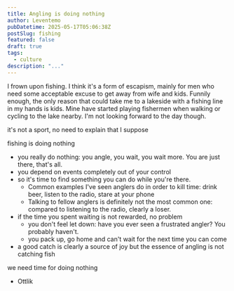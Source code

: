 ```yaml
---
title: Angling is doing nothing
author: Leventemo
pubDatetime: 2025-05-17T05:06:38Z
postSlug: fishing
featured: false
draft: true
tags:
  - culture
description: "..."
---
```


I frown upon fishing. I think it's a form of escapism, mainly for men who need some acceptable excuse to get away from wife and kids. Funnily enough, the only reason that could take me to a lakeside with a fishing line in my hands is kids. Mine have started playing fishermen when walking or cycling to the lake nearby. I'm not looking forward to the day though.

it's not a sport, no need to explain that I suppose

fishing is doing nothing
* you really do nothing: you angle, you wait, you wait more. You are just there, that's all.
* you depend on events completely out of your control
* so it's time to find something you can do while you're there.
  + Common examples I've seen anglers do in order to kill time: drink beer, listen to the radio, stare at your phone
  + Talking to fellow anglers is definitely not the most common one: compared to listening to the radio, clearly a loser.
* if the time you spent waiting is not rewarded, no problem
  + you don't feel let down: have you ever seen a frustrated angler? You probably haven't.
  + you pack up, go home and can't wait for the next time you can come
* a good catch is clearly a source of joy but the essence of angling is not catching fish

we need time for doing nothing
* Ottlik
